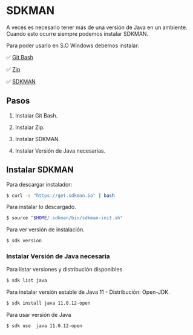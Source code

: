 # SDKMAN

A veces es necesario tener más de una versión de Java en un ambiente. Cuando esto ocurre siempre podemos instalar SDKMAN. 

Para poder usarlo en S.O Windows debemos instalar:

:white_check_mark: [Git Bash](https://git-scm.com/download/win)

:white_check_mark: [Zip](http://gnuwin32.sourceforge.net/packages/zip.htm)

:white_check_mark: [SDKMAN](https://sdkman.io/install)

## Pasos

1. Instalar Git Bash.

2. Instalar Zip.

3. Instalar SDKMAN.

4. Instalar Versión  de Java necesarias.

## Instalar SDKMAN

Para descargar instalador:

```bash
$ curl -s "https://get.sdkman.io" | bash
```

Para instalar lo descargado.

```bash
$ source "$HOME/.sdkman/bin/sdkman-init.sh"
```

Para ver versión de instalación.

```bash
$ sdk version
```

### Instalar Versión de Java necesaria

Para listar versiones y distribución disponibles

```bash
$ sdk list java
```

Para instalar versión estable de Java 11 - Distribución: Open-JDK.

```bash
$ sdk install java 11.0.12-open
```

Para usar versión de Java

```bash
$ sdk use  java 11.0.12-open
```



